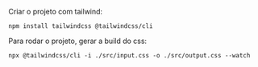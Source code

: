 Criar o projeto com tailwind:
```
npm install tailwindcss @tailwindcss/cli
```
Para rodar o projeto, gerar a build do css:
```
npx @tailwindcss/cli -i ./src/input.css -o ./src/output.css --watch
```

